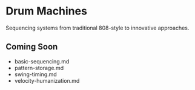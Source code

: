 # Drum Machines

Sequencing systems from traditional 808-style to innovative approaches.

## Coming Soon

- basic-sequencing.md
- pattern-storage.md
- swing-timing.md
- velocity-humanization.md
